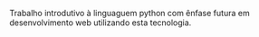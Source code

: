 Trabalho introdutivo à linguaguem python com ênfase futura em desenvolvimento web utilizando esta tecnologia.

